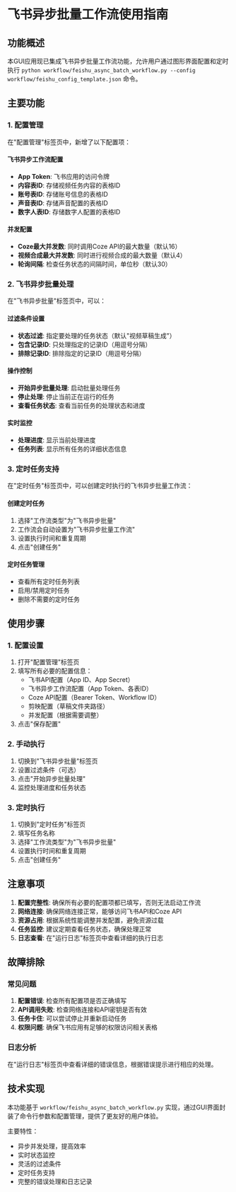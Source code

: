 # 飞书异步批量工作流使用指南

## 功能概述

本GUI应用现已集成飞书异步批量工作流功能，允许用户通过图形界面配置和定时执行 `python workflow/feishu_async_batch_workflow.py --config workflow/feishu_config_template.json` 命令。

## 主要功能

### 1. 配置管理
在"配置管理"标签页中，新增了以下配置项：

#### 飞书异步工作流配置
- **App Token**: 飞书应用的访问令牌
- **内容表ID**: 存储视频任务内容的表格ID
- **账号表ID**: 存储账号信息的表格ID
- **声音表ID**: 存储声音配置的表格ID
- **数字人表ID**: 存储数字人配置的表格ID

#### 并发配置
- **Coze最大并发数**: 同时调用Coze API的最大数量（默认16）
- **视频合成最大并发数**: 同时进行视频合成的最大数量（默认4）
- **轮询间隔**: 检查任务状态的间隔时间，单位秒（默认30）

### 2. 飞书异步批量处理
在"飞书异步批量"标签页中，可以：

#### 过滤条件设置
- **状态过滤**: 指定要处理的任务状态（默认"视频草稿生成"）
- **包含记录ID**: 只处理指定的记录ID（用逗号分隔）
- **排除记录ID**: 排除指定的记录ID（用逗号分隔）

#### 操作控制
- **开始异步批量处理**: 启动批量处理任务
- **停止处理**: 停止当前正在运行的任务
- **查看任务状态**: 查看当前任务的处理状态和进度

#### 实时监控
- **处理进度**: 显示当前处理进度
- **任务列表**: 显示所有任务的详细状态信息

### 3. 定时任务支持
在"定时任务"标签页中，可以创建定时执行的飞书异步批量工作流：

#### 创建定时任务
1. 选择"工作流类型"为"飞书异步批量"
2. 工作流会自动设置为"飞书异步批量工作流"
3. 设置执行时间和重复周期
4. 点击"创建任务"

#### 定时任务管理
- 查看所有定时任务列表
- 启用/禁用定时任务
- 删除不需要的定时任务

## 使用步骤

### 1. 配置设置
1. 打开"配置管理"标签页
2. 填写所有必要的配置信息：
   - 飞书API配置（App ID、App Secret）
   - 飞书异步工作流配置（App Token、各表ID）
   - Coze API配置（Bearer Token、Workflow ID）
   - 剪映配置（草稿文件夹路径）
   - 并发配置（根据需要调整）
3. 点击"保存配置"

### 2. 手动执行
1. 切换到"飞书异步批量"标签页
2. 设置过滤条件（可选）
3. 点击"开始异步批量处理"
4. 监控处理进度和任务状态

### 3. 定时执行
1. 切换到"定时任务"标签页
2. 填写任务名称
3. 选择"工作流类型"为"飞书异步批量"
4. 设置执行时间和重复周期
5. 点击"创建任务"

## 注意事项

1. **配置完整性**: 确保所有必要的配置项都已填写，否则无法启动工作流
2. **网络连接**: 确保网络连接正常，能够访问飞书API和Coze API
3. **资源占用**: 根据系统性能调整并发配置，避免资源过载
4. **任务监控**: 建议定期查看任务状态，确保处理正常
5. **日志查看**: 在"运行日志"标签页中查看详细的执行日志

## 故障排除

### 常见问题
1. **配置错误**: 检查所有配置项是否正确填写
2. **API调用失败**: 检查网络连接和API密钥是否有效
3. **任务卡住**: 可以尝试停止并重新启动任务
4. **权限问题**: 确保飞书应用有足够的权限访问相关表格

### 日志分析
在"运行日志"标签页中查看详细的错误信息，根据错误提示进行相应的处理。

## 技术实现

本功能基于 `workflow/feishu_async_batch_workflow.py` 实现，通过GUI界面封装了命令行参数和配置管理，提供了更友好的用户体验。

主要特性：
- 异步并发处理，提高效率
- 实时状态监控
- 灵活的过滤条件
- 定时任务支持
- 完整的错误处理和日志记录
